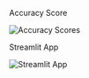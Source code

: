 Accuracy Score 

![Accuracy Scores](https://user-images.githubusercontent.com/66127023/225824153-43c2e7c8-651e-4a37-b155-43b174f7f965.png)



Streamlit App


![Streamlit App](https://user-images.githubusercontent.com/66127023/225824210-a9622fdb-8f92-42b1-8bfb-1ee7ddd54397.png)
